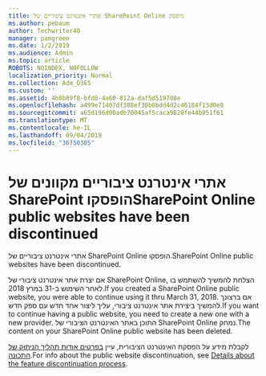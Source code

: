 ```yaml
---
title: אתרי אינטרנט ציבוריים של SharePoint Online מופסק
ms.author: pebaum
author: Techwriter40
manager: pamgreen
ms.date: 1/2/2019
ms.audience: Admin
ms.topic: article
ROBOTS: NOINDEX, NOFOLLOW
localization_priority: Normal
ms.collection: Adm_O365
ms.custom: ''
ms.assetid: 4b8b89f8-bfd8-4a60-812a-daf5d519788e
ms.openlocfilehash: a499e71407df388ef30b0bdd4d2c46184f13d0e8
ms.sourcegitcommit: a65d196d00adb70045af5caca9828fe44b951f61
ms.translationtype: MT
ms.contentlocale: he-IL
ms.lasthandoff: 09/04/2019
ms.locfileid: "36750305"
---
```

# <a name="sharepoint-online-public-websites-have-been-discontinued"></a><span data-ttu-id="ae33e-102">אתרי אינטרנט ציבוריים מקוונים של SharePoint הופסקו</span><span class="sxs-lookup"><span data-stu-id="ae33e-102">SharePoint Online public websites have been discontinued</span></span>

<span data-ttu-id="ae33e-103">אתרי אינטרנט ציבוריים של SharePoint Online הופסקו.</span><span class="sxs-lookup"><span data-stu-id="ae33e-103">SharePoint Online public websites have been discontinued.</span></span>

<span data-ttu-id="ae33e-104">אם יצרת אתר אינטרנט ציבורי של SharePoint Online, הצלחת להמשיך להשתמש בו לאחר השימוש ב-31 במרץ 2018.</span><span class="sxs-lookup"><span data-stu-id="ae33e-104">If you created a SharePoint Online public website, you were able to continue using it thru March 31, 2018.</span></span> <span data-ttu-id="ae33e-105">אם ברצונך להמשיך ביצירת אתר אינטרנט ציבורי, עליך ליצור אחד חדש עם ספק חדש.</span><span class="sxs-lookup"><span data-stu-id="ae33e-105">If you want to continue having a public website, you need to create a new one with a new provider.</span></span> <span data-ttu-id="ae33e-106">התוכן באתר האינטרנט הציבורי של SharePoint Online נמחק.</span><span class="sxs-lookup"><span data-stu-id="ae33e-106">The content on your SharePoint Online public website has been deleted.</span></span>

<span data-ttu-id="ae33e-107">לקבלת מידע על הפסקת האינטרנט הציבורית, עיין [בפרטים אודות תהליך הניתוק של התכונה](https://go.microsoft.com/fwlink/?linkid=866980).</span><span class="sxs-lookup"><span data-stu-id="ae33e-107">For info about the public website discontinuation, see [Details about the feature discontinuation process](https://go.microsoft.com/fwlink/?linkid=866980).</span></span>
